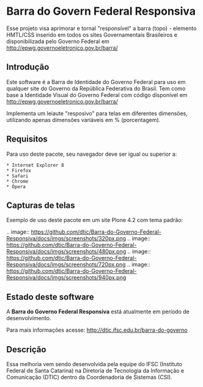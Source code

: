 Barra do Govern Federal Responsiva
===================================

Esse projeto visa aprimorar e tornal "responsível" a barra (topo) - elemento HMTL/CSS inserido em todos os sites Governamentais Brasileiros e disponibilizada pelo Governo Federal em http://epwg.governoeletronico.gov.br/barra/

Introdução
-----------

Este software é a Barra de Identidade do Governo Federal para uso em qualquer site do Governo da República Federativa do Brasil.
Tem como base a Identidade Visual do Governo Federal com código disponível em <http://epwg.governoeletronico.gov.br/barra/>

Implementa um leiaute "resposivo" para telas em diferentes dimensões, utilizando apenas dimensões variáveis em % (porcentagem).


Requisitos
------------

Para uso deste pacote, seu navegador deve ser igual ou superior a:

    * Internet Explorer 8
    * Firefox
    * Safari
    * Chrome
    * Ópera

Capturas de telas
------------------

Exemplo de uso deste pacote em um site Plone 4.2 com tema padrão:

.. image:: https://github.com/dtic/Barra-do-Governo-Federal-Responsiva/docs/imgs/screenshots/320px.png
.. image:: https://github.com/dtic/Barra-do-Governo-Federal-Responsiva/docs/imgs/screenshots/480px.png
.. image:: https://github.com/dtic/Barra-do-Governo-Federal-Responsiva/docs/imgs/screenshots/720px.png
.. image:: https://github.com/dtic/Barra-do-Governo-Federal-Responsiva/docs/imgs/screenshots/940px.png


Estado deste software
---------------------

A **Barra do Governo Federal Responsiva** está atualmente em período de desenvolvimento. 

Para mais informações acesse: http://dtic.ifsc.edu.br/barra-do-governo


Descrição
----------

Essa melhoria vem sendo desenvolvida pela equipe do IFSC (Instituto Federal de Santa Catarina) na Diretoria de Tecnologia da Informação e Comunicação (DTIC) dentro da Coordenadoria de Sistemas (CSI).
